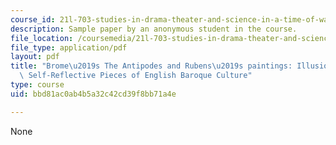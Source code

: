 ```yaml
---
course_id: 21l-703-studies-in-drama-theater-and-science-in-a-time-of-war-spring-2005
description: Sample paper by an anonymous student in the course.
file_location: /coursemedia/21l-703-studies-in-drama-theater-and-science-in-a-time-of-war-spring-2005/bbd81ac0ab4b5a32c42cd39f8bb71a4e_anonymouspaper.pdf
file_type: application/pdf
layout: pdf
title: "Brome\u2019s The Antipodes and Rubens\u2019s paintings: Illusionistic and\
  \ Self-Reflective Pieces of English Baroque Culture"
type: course
uid: bbd81ac0ab4b5a32c42cd39f8bb71a4e

---
```

None